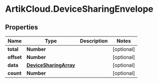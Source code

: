 # ArtikCloud.DeviceSharingEnvelope

## Properties
Name | Type | Description | Notes
------------ | ------------- | ------------- | -------------
**total** | **Number** |  | [optional] 
**offset** | **Number** |  | [optional] 
**data** | [**DeviceSharingArray**](DeviceSharingArray.md) |  | [optional] 
**count** | **Number** |  | [optional] 


